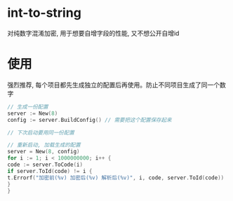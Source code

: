# int-to-string
对纯数字混淆加密, 用于想要自增字段的性能, 又不想公开自增id

# 使用 

强烈推荐, 每个项目都先生成独立的配置后再使用。防止不同项目生成了同一个数字

````go
// 生成一份配置
server := New(8)
config := server.BuildConfig() // 需要把这个配置保存起来

// 下次启动要用同一份配置

// 重新启动, 加载生成的配置
server = New(8, config)
for i := 1; i < 1000000000; i++ {
code := server.ToCode(i)
if server.ToId(code) != i {
t.Errorf("加密前(%v) 加密后(%v) 解析后(%v)", i, code, server.ToId(code))
}
}
````
